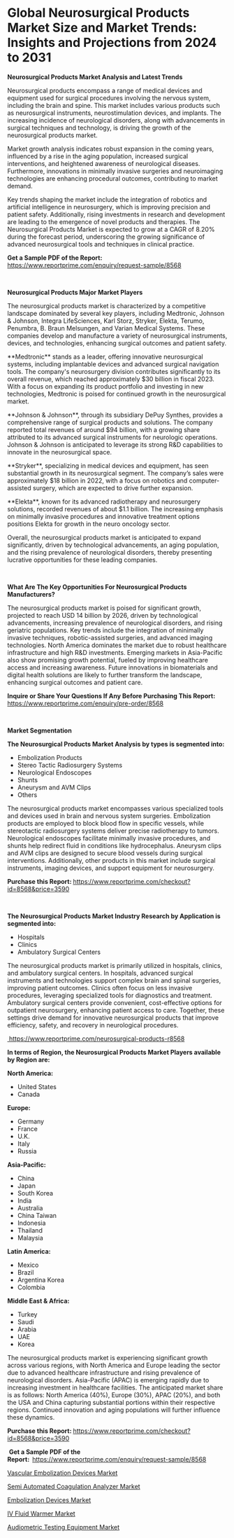 <p><h1>Global Neurosurgical Products Market Size and Market Trends: Insights and Projections from 2024 to 2031</h1></p><p><strong>Neurosurgical Products Market Analysis and Latest Trends</strong></p>
<p><p>Neurosurgical products encompass a range of medical devices and equipment used for surgical procedures involving the nervous system, including the brain and spine. This market includes various products such as neurosurgical instruments, neurostimulation devices, and implants. The increasing incidence of neurological disorders, along with advancements in surgical techniques and technology, is driving the growth of the neurosurgical products market.</p><p>Market growth analysis indicates robust expansion in the coming years, influenced by a rise in the aging population, increased surgical interventions, and heightened awareness of neurological diseases. Furthermore, innovations in minimally invasive surgeries and neuroimaging technologies are enhancing procedural outcomes, contributing to market demand.</p><p>Key trends shaping the market include the integration of robotics and artificial intelligence in neurosurgery, which is improving precision and patient safety. Additionally, rising investments in research and development are leading to the emergence of novel products and therapies. The Neurosurgical Products Market is expected to grow at a CAGR of 8.20% during the forecast period, underscoring the growing significance of advanced neurosurgical tools and techniques in clinical practice.</p></p>
<p><strong>Get a Sample PDF of the Report:&nbsp;</strong> <a href="https://www.reportprime.com/enquiry/request-sample/8568?utm_campaign=1944&utm_medium=2&utm_source=Github&utm_content=ia&utm_term=25122024&utm_id=neurosurgical-products">https://www.reportprime.com/enquiry/request-sample/8568</a></p>
<p>&nbsp;</p>
<p><strong>Neurosurgical Products Major Market Players</strong></p>
<p><p>The neurosurgical products market is characterized by a competitive landscape dominated by several key players, including Medtronic, Johnson & Johnson, Integra LifeSciences, Karl Storz, Stryker, Elekta, Terumo, Penumbra, B. Braun Melsungen, and Varian Medical Systems. These companies develop and manufacture a variety of neurosurgical instruments, devices, and technologies, enhancing surgical outcomes and patient safety.</p><p>**Medtronic** stands as a leader, offering innovative neurosurgical systems, including implantable devices and advanced surgical navigation tools. The company's neurosurgery division contributes significantly to its overall revenue, which reached approximately $30 billion in fiscal 2023. With a focus on expanding its product portfolio and investing in new technologies, Medtronic is poised for continued growth in the neurosurgical market.</p><p>**Johnson & Johnson**, through its subsidiary DePuy Synthes, provides a comprehensive range of surgical products and solutions. The company reported total revenues of around $94 billion, with a growing share attributed to its advanced surgical instruments for neurologic operations. Johnson & Johnson is anticipated to leverage its strong R&D capabilities to innovate in the neurosurgical space.</p><p>**Stryker**, specializing in medical devices and equipment, has seen substantial growth in its neurosurgical segment. The company’s sales were approximately $18 billion in 2022, with a focus on robotics and computer-assisted surgery, which are expected to drive further expansion.</p><p>**Elekta**, known for its advanced radiotherapy and neurosurgery solutions, recorded revenues of about $1.1 billion. The increasing emphasis on minimally invasive procedures and innovative treatment options positions Elekta for growth in the neuro oncology sector.</p><p>Overall, the neurosurgical products market is anticipated to expand significantly, driven by technological advancements, an aging population, and the rising prevalence of neurological disorders, thereby presenting lucrative opportunities for these leading companies.</p></p>
<p>&nbsp;</p>
<p><strong>What Are The Key Opportunities For Neurosurgical Products Manufacturers?</strong></p>
<p><p>The neurosurgical products market is poised for significant growth, projected to reach USD 14 billion by 2026, driven by technological advancements, increasing prevalence of neurological disorders, and rising geriatric populations. Key trends include the integration of minimally invasive techniques, robotic-assisted surgeries, and advanced imaging technologies. North America dominates the market due to robust healthcare infrastructure and high R&D investments. Emerging markets in Asia-Pacific also show promising growth potential, fueled by improving healthcare access and increasing awareness. Future innovations in biomaterials and digital health solutions are likely to further transform the landscape, enhancing surgical outcomes and patient care.</p></p>
<p><strong>Inquire or Share Your Questions If Any Before Purchasing This Report:</strong> <a href="https://www.reportprime.com/enquiry/pre-order/8568?utm_campaign=1944&utm_medium=2&utm_source=Github&utm_content=ia&utm_term=25122024&utm_id=neurosurgical-products">https://www.reportprime.com/enquiry/pre-order/8568</a></p>
<p>&nbsp;</p>
<p><strong>Market Segmentation</strong></p>
<p><strong>The Neurosurgical Products Market Analysis by types is segmented into:</strong></p>
<p><ul><li>Embolization Products</li><li>Stereo Tactic Radiosurgery Systems</li><li>Neurological Endoscopes</li><li>Shunts</li><li>Aneurysm and AVM Clips</li><li>Others</li></ul></p>
<p><p>The neurosurgical products market encompasses various specialized tools and devices used in brain and nervous system surgeries. Embolization products are employed to block blood flow in specific vessels, while stereotactic radiosurgery systems deliver precise radiotherapy to tumors. Neurological endoscopes facilitate minimally invasive procedures, and shunts help redirect fluid in conditions like hydrocephalus. Aneurysm clips and AVM clips are designed to secure blood vessels during surgical interventions. Additionally, other products in this market include surgical instruments, imaging devices, and support equipment for neurosurgery.</p></p>
<p><strong>Purchase this Report:&nbsp;</strong><a href="https://www.reportprime.com/checkout?id=8568&price=3590&utm_campaign=1944&utm_medium=2&utm_source=Github&utm_content=ia&utm_term=25122024&utm_id=neurosurgical-products">https://www.reportprime.com/checkout?id=8568&price=3590</a></p>
<p>&nbsp;</p>
<p><strong>The Neurosurgical Products Market Industry Research by Application is segmented into:</strong></p>
<p><ul><li>Hospitals</li><li>Clinics</li><li>Ambulatory Surgical Centers</li></ul></p>
<p><p>The neurosurgical products market is primarily utilized in hospitals, clinics, and ambulatory surgical centers. In hospitals, advanced surgical instruments and technologies support complex brain and spinal surgeries, improving patient outcomes. Clinics often focus on less invasive procedures, leveraging specialized tools for diagnostics and treatment. Ambulatory surgical centers provide convenient, cost-effective options for outpatient neurosurgery, enhancing patient access to care. Together, these settings drive demand for innovative neurosurgical products that improve efficiency, safety, and recovery in neurological procedures.</p></p>
<p><a href="https://www.reportprime.com/neurosurgical-products-r8568?utm_campaign=1944&utm_medium=2&utm_source=Github&utm_content=ia&utm_term=25122024&utm_id=neurosurgical-products">&nbsp;https://www.reportprime.com/neurosurgical-products-r8568</a></p>
<p><strong>In terms of Region, the Neurosurgical Products Market Players available by Region are:</strong></p>
<p>
    <p> <strong> North America: </strong>
        <ul>
            <li>United States</li>
            <li>Canada</li>
        </ul>
        </p> 
    <p> <strong> Europe: </strong>
        <ul>
            <li>Germany</li>
            <li>France</li>
            <li>U.K.</li>
            <li>Italy</li>
            <li>Russia</li>
        </ul>
        </p> 
    <p> <strong> Asia-Pacific: </strong>
        <ul>
            <li>China</li>
            <li>Japan</li>
            <li>South Korea</li>
            <li>India</li>
            <li>Australia</li>
            <li>China Taiwan</li>
            <li>Indonesia</li>
            <li>Thailand</li>
            <li>Malaysia</li>
        </ul>
        </p> 
    <p> <strong> Latin America: </strong>
        <ul>
            <li>Mexico</li>
            <li>Brazil</li>
            <li>Argentina Korea</li>
            <li>Colombia</li>
        </ul>
        </p> 
    <p> <strong> Middle East & Africa: </strong>
        <ul>
            <li>Turkey</li>
            <li>Saudi</li>
            <li>Arabia</li>
            <li>UAE</li>
            <li>Korea</li>
        </ul>
    </p>
    </p>
<p><p>The neurosurgical products market is experiencing significant growth across various regions, with North America and Europe leading the sector due to advanced healthcare infrastructure and rising prevalence of neurological disorders. Asia-Pacific (APAC) is emerging rapidly due to increasing investment in healthcare facilities. The anticipated market share is as follows: North America (40%), Europe (30%), APAC (20%), and both the USA and China capturing substantial portions within their respective regions. Continued innovation and aging populations will further influence these dynamics.</p></p>
<p><strong>Purchase this Report: </strong><a href="https://www.reportprime.com/checkout?id=8568&price=3590&utm_campaign=1944&utm_medium=2&utm_source=Github&utm_content=ia&utm_term=25122024&utm_id=neurosurgical-products">https://www.reportprime.com/checkout?id=8568&price=3590</a></p>
<p>&nbsp;<strong>Get a Sample PDF of the Report:&nbsp;&nbsp;</strong><a href="https://www.reportprime.com/enquiry/request-sample/8568?utm_campaign=1944&utm_medium=2&utm_source=Github&utm_content=ia&utm_term=25122024&utm_id=neurosurgical-products">https://www.reportprime.com/enquiry/request-sample/8568</a></p>
<p><strong></strong></p>
<p><p><a href="https://www.linkedin.com/pulse/vascular-embolization-devices-market-report-exploring-growth-tgxjc?utm_campaign=1944&utm_medium=2&utm_source=Github&utm_content=ia&utm_term=25122024&utm_id=neurosurgical-products">Vascular Embolization Devices Market</a></p><p><a href="https://www.linkedin.com/pulse/market-drivers-projections-semi-automated-coagulation-analyzer-o1lxc?utm_campaign=1944&utm_medium=2&utm_source=Github&utm_content=ia&utm_term=25122024&utm_id=neurosurgical-products">Semi Automated Coagulation Analyzer Market</a></p><p><a href="https://www.linkedin.com/pulse/in-depth-analysis-embolization-devices-market-trends-growth-ngjvf?utm_campaign=1944&utm_medium=2&utm_source=Github&utm_content=ia&utm_term=25122024&utm_id=neurosurgical-products">Embolization Devices Market</a></p><p><a href="https://www.linkedin.com/pulse/anticipated-growth-iv-fluid-warmer-market-2024-2031-set-yl2yf?utm_campaign=1944&utm_medium=2&utm_source=Github&utm_content=ia&utm_term=25122024&utm_id=neurosurgical-products">IV Fluid Warmer Market</a></p><p><a href="https://www.linkedin.com/pulse/audiometric-testing-equipment-market-report-projected-79-s90hf?utm_campaign=1944&utm_medium=2&utm_source=Github&utm_content=ia&utm_term=25122024&utm_id=neurosurgical-products">Audiometric Testing Equipment Market</a></p></p>